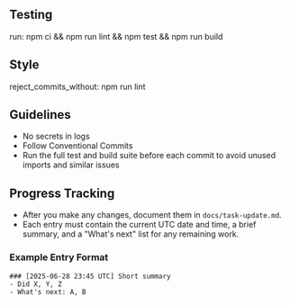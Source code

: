 ## Testing

run: npm ci && npm run lint && npm test && npm run build

## Style

reject_commits_without: npm run lint

## Guidelines

- No secrets in logs
- Follow Conventional Commits
- Run the full test and build suite before each commit to avoid unused imports and similar issues

## Progress Tracking

- After you make any changes, document them in `docs/task-update.md`.
- Each entry must contain the current UTC date and time, a brief summary, and a "What's next" list for any remaining work.

### Example Entry Format

```
### [2025-06-28 23:45 UTC] Short summary
- Did X, Y, Z
- What's next: A, B
```
